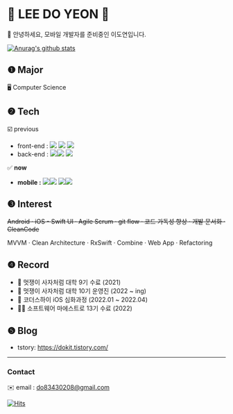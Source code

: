 <!--
**leedoyeon849/leedoyeon849** is a ✨ _special_ ✨ repository because its `README.md` (this file) appears on your GitHub profile.

Here are some ideas to get you started:

- 🔭 I’m currently working on ...
- 🌱 I’m currently learning ...
- 👯 I’m looking to collaborate on ...
- 🤔 I’m looking for help with ...
- 💬 Ask me about ...
- 📫 How to reach me: ...
- 😄 Pronouns: ...
- ⚡ Fun fact: ...
-->

# 🍦 LEE DO YEON 🍦 
📢 안녕하세요, 모바일 개발자를 준비중인 이도연입니다.

[![Anurag's github stats](https://github-readme-stats.vercel.app/api?username=leedoyeon849)](https://github.com/anuraghazra/github-readme-stats)

## ❶ Major
🖥 Computer Science

## ❷ Tech
☑️ previous
- front-end : <img src="https://img.shields.io/badge/jQuery-0769AD?style=flat-square&logo=jQuery&logoColor=FFFFFF"/> <img src="https://img.shields.io/badge/javascript-F7DF1E?style=flat-square&logo=javascript&logoColor=FFFFFF"/> <img src="https://img.shields.io/badge/react-61DAFB?style=flat-square&logo=react&logoColor=FFFFFF"/>
- back-end : <img src="https://img.shields.io/badge/Django-092E20?style=flat-square&logo=Django&logoColor=FFFFFF"/><img src="https://img.shields.io/badge/Python-3776AB?style=flat-square&logo=Python&logoColor=FFFFFF"/> <img src="https://img.shields.io/badge/PHP-777BB4?style=flat-square&logo=PHP&logoColor=FFFFFF"/>

✅ **now**
- **mobile :** <img src="https://img.shields.io/badge/iOS-000000?style=flat-square&logo=iOS&logoColor=FFFFFF"/><img src="https://img.shields.io/badge/Swift-F05138?style=flat-square&logo=Swift&logoColor=FFFFFF"/>
<img src="https://img.shields.io/badge/Flutter-02569B?style=flat-square&logo=Flutter&logoColor=FFFFFF"/><img src="https://img.shields.io/badge/Dart-0175C2?style=flat-square&logo=Dart&logoColor=FFFFFF"/>

## ❸ Interest
~~Android · iOS - Swift UI · Agile Scrum · git flow · 코드 가독성 향상 · 개발 문서화 · CleanCode~~

MVVM · Clean Architecture · RxSwift · Combine · Web App · Refactoring

## ❹ Record
- 🦁 멋쟁이 사자처럼 대학 9기 수료 (2021)
- 🦁 멋쟁이 사자처럼 대학 10기 운영진 (2022 ~ ing)
- 🍎 코더스하이 iOS 심화과정 (2022.01 ~ 2022.04)
- 👩‍💻 소프트웨어 마에스트로 13기 수료 (2022)

## ❺ Blog
- tstory: https://dokit.tistory.com/
---

### Contact
✉️ email : do83430208@gmail.com



[![Hits](https://hits.seeyoufarm.com/api/count/incr/badge.svg?url=https%3A%2F%2Fgithub.com%2Fgjbae1212%2Fhit-counter&count_bg=%23888888&title_bg=%23555555&icon=&icon_color=%23E7E7E7&title=hits&edge_flat=false)](https://hits.seeyoufarm.com)

